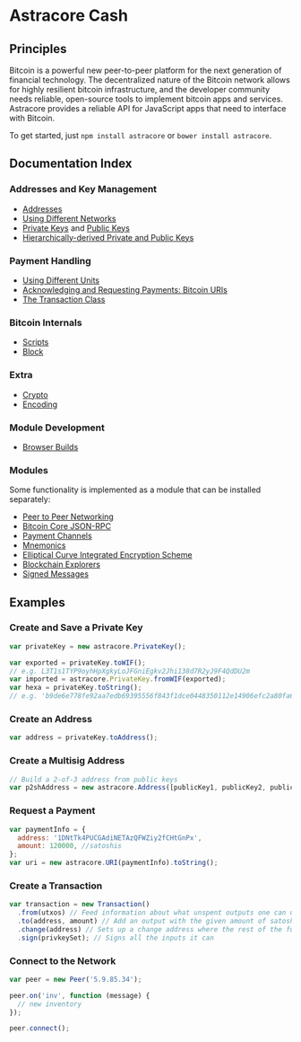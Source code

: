 # Astracore Cash

## Principles

Bitcoin is a powerful new peer-to-peer platform for the next generation of financial technology. The decentralized nature of the Bitcoin network allows for highly resilient bitcoin infrastructure, and the developer community needs reliable, open-source tools to implement bitcoin apps and services. Astracore provides a reliable API for JavaScript apps that need to interface with Bitcoin.

To get started, just `npm install astracore` or `bower install astracore`.

## Documentation Index

### Addresses and Key Management

- [Addresses](address.md)
- [Using Different Networks](networks.md)
- [Private Keys](privatekey.md) and [Public Keys](publickey.md)
- [Hierarchically-derived Private and Public Keys](hierarchical.md)

### Payment Handling

- [Using Different Units](unit.md)
- [Acknowledging and Requesting Payments: Bitcoin URIs](uri.md)
- [The Transaction Class](transaction.md)

### Bitcoin Internals

- [Scripts](script.md)
- [Block](block.md)

### Extra

- [Crypto](crypto.md)
- [Encoding](encoding.md)

### Module Development

- [Browser Builds](browser.md)

### Modules

Some functionality is implemented as a module that can be installed separately:

- [Peer to Peer Networking](https://github.com/bitpay/astracore/tree/master/packages/astracore-p2p-cash)
- [Bitcoin Core JSON-RPC](https://github.com/bitpay/bitcoind-rpc)
- [Payment Channels](https://github.com/bitpay/astracore-channel)
- [Mnemonics](https://github.com/bitpay/astracore/tree/master/packages/astracore-mnemonic)
- [Elliptical Curve Integrated Encryption Scheme](https://github.com/bitpay/astracore-ecies)
- [Blockchain Explorers](https://github.com/bitpay/astracore-explorers)
- [Signed Messages](https://github.com/bitpay/astracore-message)

## Examples

### Create and Save a Private Key

```javascript
var privateKey = new astracore.PrivateKey();

var exported = privateKey.toWIF();
// e.g. L3T1s1TYP9oyhHpXgkyLoJFGniEgkv2Jhi138d7R2yJ9F4QdDU2m
var imported = astracore.PrivateKey.fromWIF(exported);
var hexa = privateKey.toString();
// e.g. 'b9de6e778fe92aa7edb69395556f843f1dce0448350112e14906efc2a80fa61a'
```

### Create an Address

```javascript
var address = privateKey.toAddress();
```

### Create a Multisig Address

```javascript
// Build a 2-of-3 address from public keys
var p2shAddress = new astracore.Address([publicKey1, publicKey2, publicKey3], 2);
```

### Request a Payment

```javascript
var paymentInfo = {
  address: '1DNtTk4PUCGAdiNETAzQFWZiy2fCHtGnPx',
  amount: 120000, //satoshis
};
var uri = new astracore.URI(paymentInfo).toString();
```

### Create a Transaction

```javascript
var transaction = new Transaction()
  .from(utxos) // Feed information about what unspent outputs one can use
  .to(address, amount) // Add an output with the given amount of satoshis
  .change(address) // Sets up a change address where the rest of the funds will go
  .sign(privkeySet); // Signs all the inputs it can
```

### Connect to the Network

```javascript
var peer = new Peer('5.9.85.34');

peer.on('inv', function (message) {
  // new inventory
});

peer.connect();
```
